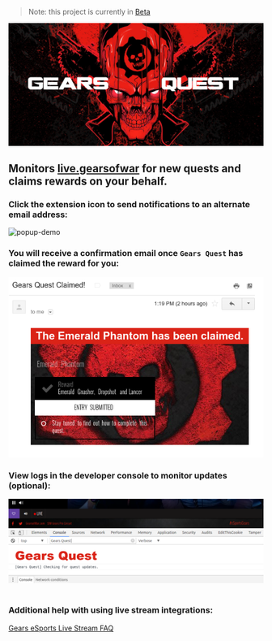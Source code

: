 > Note: this project is currently in [Beta](https://en.wikipedia.org/wiki/Software_release_life_cycle#Beta)

![logo](https://github.com/TheanosLearning/GearsQuest/raw/master/images/gears-quest-logo.png)

## Monitors [live.gearsofwar](http://live.gearsofwar.com/) for new quests and claims rewards on your behalf.

### Click the extension icon to send notifications to an alternate email address:
![popup-demo](https://media.giphy.com/media/zeKBFQXfuO7ba/giphy.gif)

### You will receive a confirmation email once `Gears Quest` has claimed the reward for you:
![email](https://github.com/TheanosLearning/GearsQuest/raw/master/images/email-notification-mobile.png)

### View logs in the developer console to monitor updates (optional):
![console logs](https://github.com/TheanosLearning/GearsQuest/raw/master/images/console-logs.png)
<br/>
<br/>

### Additional help with using live stream integrations:
[Gears eSports Live Stream FAQ](https://gearsofwar.com/en-us/esports/live-stream-help)
